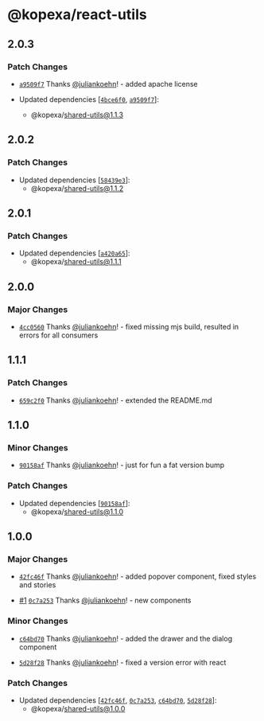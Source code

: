 # @kopexa/react-utils

## 2.0.3

### Patch Changes

- [`a9509f7`](https://github.com/kopexa-grc/sight/commit/a9509f7405616770d3db877f6f067a5659d5d60b) Thanks [@juliankoehn](https://github.com/juliankoehn)! - added apache license

- Updated dependencies [[`4bce6f0`](https://github.com/kopexa-grc/sight/commit/4bce6f0c191db25d501d9d0e2d9613669b46db7d), [`a9509f7`](https://github.com/kopexa-grc/sight/commit/a9509f7405616770d3db877f6f067a5659d5d60b)]:
  - @kopexa/shared-utils@1.1.3

## 2.0.2

### Patch Changes

- Updated dependencies [[`58439e3`](https://github.com/kopexa-grc/sight/commit/58439e37772afead2f7d2828952cdcc0ba3cd5cc)]:
  - @kopexa/shared-utils@1.1.2

## 2.0.1

### Patch Changes

- Updated dependencies [[`a420a65`](https://github.com/kopexa-grc/sight/commit/a420a6526ce6be694d0fa9358c5590f10e9d3179)]:
  - @kopexa/shared-utils@1.1.1

## 2.0.0

### Major Changes

- [`4cc0560`](https://github.com/kopexa-grc/sight/commit/4cc0560d0723162171a83e3f84e501c949abda76) Thanks [@juliankoehn](https://github.com/juliankoehn)! - fixed missing mjs build, resulted in errors for all consumers

## 1.1.1

### Patch Changes

- [`659c2f0`](https://github.com/kopexa-grc/sight/commit/659c2f060ee81b7143674a0879fe46ef42d0a664) Thanks [@juliankoehn](https://github.com/juliankoehn)! - extended the README.md

## 1.1.0

### Minor Changes

- [`90158af`](https://github.com/kopexa-grc/sight/commit/90158af74fa0a0095674af77135611c07ced45c5) Thanks [@juliankoehn](https://github.com/juliankoehn)! - just for fun a fat version bump

### Patch Changes

- Updated dependencies [[`90158af`](https://github.com/kopexa-grc/sight/commit/90158af74fa0a0095674af77135611c07ced45c5)]:
  - @kopexa/shared-utils@1.1.0

## 1.0.0

### Major Changes

- [`42fc46f`](https://github.com/kopexa-grc/sight/commit/42fc46f433cffc0c78a0e4c7f6c245d400ef53a6) Thanks [@juliankoehn](https://github.com/juliankoehn)! - added popover component, fixed styles and stories

- [#1](https://github.com/kopexa-grc/sight/pull/1) [`0c7a253`](https://github.com/kopexa-grc/sight/commit/0c7a253444312565293509878925d5f896cc1080) Thanks [@juliankoehn](https://github.com/juliankoehn)! - new components

### Minor Changes

- [`c64bd70`](https://github.com/kopexa-grc/sight/commit/c64bd70a98846e062d263c1acd7f196acb9a7049) Thanks [@juliankoehn](https://github.com/juliankoehn)! - added the drawer and the dialog component

- [`5d28f28`](https://github.com/kopexa-grc/sight/commit/5d28f284d748a1b1e19f36a0861d2f78e8f90db0) Thanks [@juliankoehn](https://github.com/juliankoehn)! - fixed a version error with react

### Patch Changes

- Updated dependencies [[`42fc46f`](https://github.com/kopexa-grc/sight/commit/42fc46f433cffc0c78a0e4c7f6c245d400ef53a6), [`0c7a253`](https://github.com/kopexa-grc/sight/commit/0c7a253444312565293509878925d5f896cc1080), [`c64bd70`](https://github.com/kopexa-grc/sight/commit/c64bd70a98846e062d263c1acd7f196acb9a7049), [`5d28f28`](https://github.com/kopexa-grc/sight/commit/5d28f284d748a1b1e19f36a0861d2f78e8f90db0)]:
  - @kopexa/shared-utils@1.0.0
